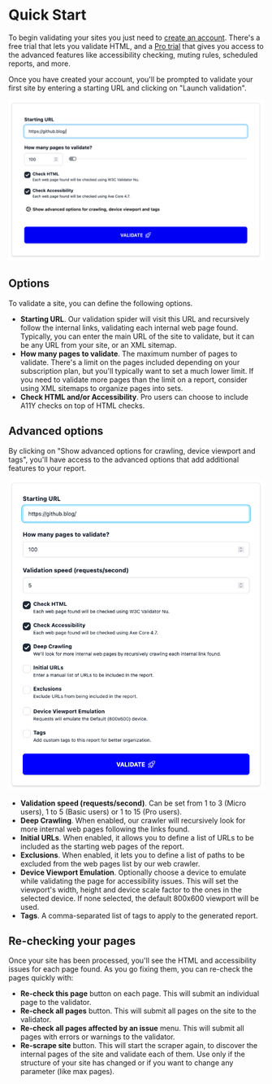 # Quick Start

To begin validating your sites you just need to <a href="https://rocketvalidator.com/registration/new" target="_blank">create an account</a>. There's a free trial that lets you validate HTML, and a <a href="https://rocketvalidator.com/registration/new?plan=pro-weekly&coupon=7DAYS" target="_blank">Pro trial</a> that gives you access to the advanced features like accessibility checking, muting rules, scheduled reports, and more.

Once you have created your account, you'll be prompted to validate your first site by entering a starting URL and clicking on "Launch validation".

![New site report form](img/new-site-validation-form.png)

## Options

To validate a site, you can define the following options.

* **Starting URL**. Our validation spider will visit this URL and recursively follow the internal links, validating each internal web page found. Typically, you can enter the main URL of the site to validate, but it can be any URL from your site, or an XML sitemap.
* **How many pages to validate**. The maximum number of pages to validate. There's a limit on the pages included depending on your subscription plan, but you'll typically want to set a much lower limit. If you need to validate more pages than the limit on a report, consider using XML sitemaps to organize pages into sets.
* **Check HTML and/or Accessibility**. Pro users can choose to include A11Y checks on top of HTML checks.

## Advanced options

By clicking on "Show advanced options for crawling, device viewport and tags", you'll have access to the advanced options that add additional features to your report.

![New site report form](img/new-site-validation-form-advanced-options.png)

* **Validation speed (requests/second)**. Can be set from 1 to 3 (Micro users), 1 to 5 (Basic users) or 1 to 15 (Pro users).
* **Deep Crawling**. When enabled, our crawler will recursively look for more internal web pages following the links found.
* **Initial URLs**. When enabled, it allows you to define a list of URLs to be included as the starting web pages of the report.
* **Exclusions**. When enabled, it lets you to define a list of paths to be excluded from the web pages list by our web crawler.
* **Device Viewport Emulation**. Optionally choose a device to emulate while validating the page for accessibility issues. This will set the viewport's width, height and device scale factor to the ones in the selected device. If none selected, the default 800x600 viewport will be used.
* **Tags**. A comma-separated list of tags to apply to the generated report.

## Re-checking your pages

Once your site has been processed, you'll see the HTML and accessibility issues for each page found. As you go fixing them, you can re-check the pages quickly with:

* **Re-check this page** button on each page. This will submit an individual page to the validator.
* **Re-check all pages** button. This will submit all pages on the site to the validator.
* **Re-check all pages affected by an issue** menu. This will submit all pages with errors or warnings to the validator.
* **Re-scrape site** button. This will start the scraper again, to discover the internal pages of the site and validate each of them. Use only if the structure of your site has changed or if you want to change any parameter (like max pages).
